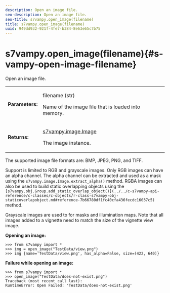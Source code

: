 ```yaml
---
description: Open an image file.
seo-description: Open an image file.
seo-title: s7vampy.open_image(filename)
title: s7vampy.open_image(filename)
uuid: 949dd932-921f-4fe7-b384-8e63e65c7b75
---
```


# s7vampy.open_image(filename){#s-vampy-open-image-filename}

Open an image file.

<table id="table_BC918FA22C4F46E6B563EED6D234CB6D"> 
 <tbody> 
  <tr> 
   <td> <b> Parameters:</b> </td> 
   <td> <p><span class="codeph"> filename (str)</span> </p> <p>Name of the image file that is loaded into memory. </p> </td> 
  </tr> 
  <tr> 
   <td> <b> Returns:</b> </td> 
   <td> <p><span class="codeph"><a href="../../c-s7vampy-api-reference/c-classes/c-classes-image/r-class-s7vampy.image.image.md#reference-9f763e9b74dc47549877ee15bd0cdb94" format="dita" scope="local"> s7vampy.image.Image</a></span> </p> <p> The image instance. </p> </td> 
  </tr> 
 </tbody> 
</table>

The supported image file formats are: BMP, JPEG, PNG, and TIFF.

Support is limited to RGB and grayscale images. Only RGB images can have an alpha channel. The alpha channel can be extracted and used as a mask using the `s7vampy.image.Image.extract_alpha()` method. RGBA images can also be used to build static overlapping objects using the ` [s7vampy.obj.Group.add_static_overlap_object()](../../c-s7vampy-api-reference/c-classes/c-objects/r-class-s7vampy-obj-staticoverlapobject.md#reference-7b66780df1fc40cfa436fecdc16037c5)` method.

Grayscale images are used to for masks and illumination maps. Note that all images added to a vignette need to match the size of the vignette view image.

**Opening an image:**

```
>>> from s7vampy import *
>>> img = open_image("TestData/view.png")
>>> img {name='TestData/view.png', has_alpha=False, size=(422, 640)}
```

**Failure while opening an image:**

```
>>> from s7vampy import *
>>> open_image("TestData/does-not-exist.png")
Traceback (most recent call last):
RuntimeError: Open Failed: 'TestData/does-not-exist.png'
```

